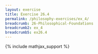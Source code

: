 ```yaml
---
layout: exercise
title: Exercise 26.4
permalink: /philosophy-exercises/ex_4/
breadcrumb: 26-Philosophical-Foundations
breadcrumb2: ex_4
breadcrumb5: ex26.4
---
```


{% include mathjax_support %}


